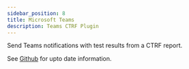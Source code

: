 ```yaml
---
sidebar_position: 8
title: Microsoft Teams
description: Teams CTRF Plugin
---
```


Send Teams notifications with test results from a CTRF report.

See [Github](https://github.com/ctrf-io/teams-ctrf) for upto date information.
